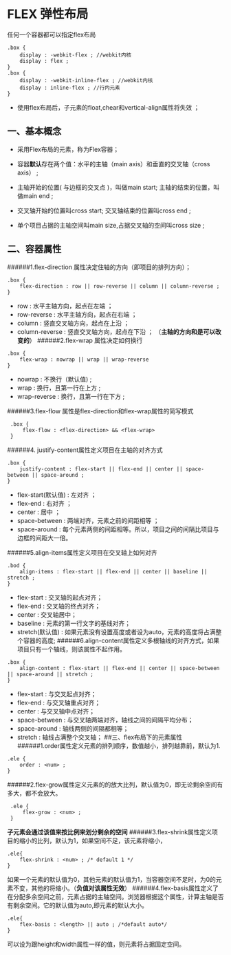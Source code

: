 # FLEX 弹性布局

任何一个容器都可以指定flex布局
```text
.box {
    display : -webkit-flex ; //webkit内核
    display : flex ;
}
.box {
    display : -webkit-inline-flex ; //webkit内核
    display : inline-flex ; //行内元素
}
```

* 使用flex布局后，子元素的float,chear和vertical-align属性将失效 ；

## 一、基本概念

* 采用Flex布局的元素，称为Flex容器；

* 容器**默认**存在两个值：水平的主轴（main axis）和垂直的交叉轴（cross axis） ;

* 主轴开始的位置( 与边框的交叉点 )，叫做main start; 主轴的结束的位置，叫做main end ;

* 交叉轴开始的位置叫cross start; 交叉轴结束的位置叫cross end ;

* 单个项目占据的主轴空间叫main size,占据交叉轴的空间叫cross size ;


## 二、容器属性

######1.flex-direction 属性决定住轴的方向（即项目的排列方向）；

```text
.box {
    flex-direction : row || row-reverse || column || column-reverse ;
}
```
* row : 水平主轴方向，起点在左端 ；
* row-reverse : 水平主轴方向，起点在右端 ；
* column : 竖直交叉轴方向，起点在上沿 ；
* column-reverse : 竖直交叉轴方向，起点在下沿 ；
（**主轴的方向和是可以改变的**）
######2.flex-wrap 属性决定如何换行 

```text
.box {
    flex-wrap : nowrap || wrap || wrap-reverse
}
```

* nowrap : 不换行（默认值) ;
* wrap : 换行，且第一行在上方 ;
* wrap-reverse : 换行，且第一行在下方 ;

######3.flex-flow 属性是flex-direction和flex-wrap属性的简写模式

```text
 .box {
     flex-flow : <flex-direction> && <flex-wrap>
 }
```
######4. justify-content属性定义项目在主轴的对齐方式

```text
.box {
    justify-content : flex-start || flex-end || center || space-between || space-around ;
}
```
* flex-start(默认值) : 左对齐 ；
* flex-end : 右对齐 ；
* center : 居中 ； 
* space-between : 两端对齐，元素之前的间距相等 ；
* space-around : 每个元素两侧的间距相等。所以，项目之间的间隔比项目与边框的间距大一倍。

######5.align-items属性定义项目在交叉轴上如何对齐
```text
.bod {
    align-items : flex-start || flex-end || center || baseline || stretch ;
}
```
* flex-start : 交叉轴的起点对齐；
* flex-end : 交叉轴的终点对齐；
* center : 交叉轴居中；
* baseline : 元素的第一行文字的基线对齐；
* stretch(默认值) : 如果元素没有设置高度或者设为auto，元素的高度将占满整个容器的高度;
######6.align-content属性定义多根轴线的对齐方式，如果项目只有一个轴线，则该属性不起作用。
```text
.box {
    align-content : flex-start || flex-end || center || space-between || space-around || stretch ;
}
```
* flex-start : 与交叉起点对齐；
* flex-end : 与交叉轴重点对齐；
* center : 与交叉轴中点对齐；
* space-between : 与交叉轴两端对齐，轴线之间的间隔平均分布；
* space-around : 轴线两侧的间隔都相等；
* stretch : 轴线占满整个交叉轴；
##三、flex布局下的元素属性
######1.order属性定义元素的排列顺序，数值越小，排列越靠前，默认为1.
```text
.ele {
    order : <num> ;
}
```
######2.flex-grow属性定义元素的的放大比列，默认值为0，即无论剩余空间有多大，都不会放大。
 ```text
  .ele {
      flex-grow : <num> ;
  }
 ```

 **子元素会通过该值来按比例来划分剩余的空间**
 ######3.flex-shrink属性定义项目的缩小的比列，默认为1，如果空间不足，该元素将缩小，
 ```text
 .ele{
     flex-shrink : <num> ; /* default 1 */
 }
 ```
 如果一个元素的默认值为0，其他元素的默认值为1，当容器空间不足时，为0的元素不变，其他的将缩小。（**负值对该属性无效**）
 ######4.flex-basis属性定义了在分配多余空间之前，元素占据的主轴空间。浏览器根据这个属性，计算主轴是否有剩余空间。它的默认值为auto,即元素的默认大小。
 ```text
 .ele{
     flex-basis : <length> || auto ; /*default auto*/
 }
  ```
  可以设为跟height和width属性一样的值，则元素将占据固定空间。
 